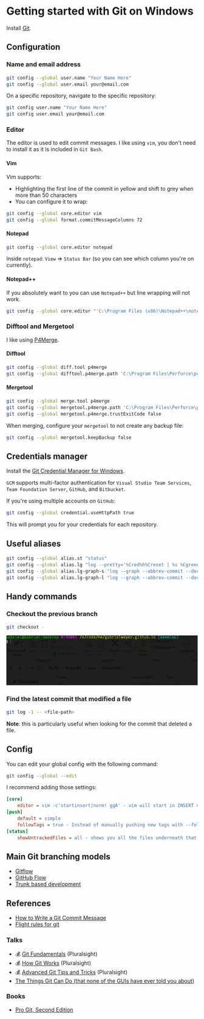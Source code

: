 # Getting started with Git on Windows

Install [Git][git].

## Configuration

### Name and email address

```bash
git config --global user.name "Your Name Here"
git config --global user.email your@email.com
```

On a specific repository, navigate to the specific repository:

```bash
git config user.name "Your Name Here"
git config user.email your@email.com
```

### Editor

The editor is used to edit commit messages. I like using `vim`, you don't need to install it as it is included in `Git Bash`.

#### Vim

Vim supports:

- Highlighting the first line of the commit in yellow and shift to grey when more than 50 characters
- You can configure it to wrap:

```bash
git config --global core.editor vim
git config --global format.commitMessageColumns 72
```

#### Notepad

```bash
git config --global core.editor notepad
```

Inside `notepad`: `View` => `Status Bar` (so you can see which column you're on currently).

#### Notepad++

If you absolutely want to you can use `Notepad++` but line wrapping will not work.

```bash
git config --global core.editor "'C:\Program Files (x86)\Notepad++\notepad++.exe' -multiInst -notabbar -nosession -noPlugin"
```

### Difftool and Mergetool

I like using [P4Merge][p4-merge].

#### Difftool

```bash
git config --global diff.tool p4merge
git config --global difftool.p4merge.path 'C:\Program Files\Perforce\p4merge.exe'
```

#### Mergetool

```bash
git config --global merge.tool p4merge
git config --global mergetool.p4merge.path 'C:\Program Files\Perforce\p4merge.exe'
git config --global mergetool.p4merge.trustExitCode false
```

When merging, configure your `mergetool` to not create any backup file:

```bash
git config --global mergetool.keepBackup false
```

## Credentials manager

Install the [Git Credential Manager for Windows][git-credential-manager].

`GCM` supports multi-factor authentication for `Visual Studio Team Services`, `Team Foundation Server`, `GitHub`, and `Bitbucket`.

If you're using multiple accounts on `GitHub`:

```bash
git config --global credential.useHttpPath true
```

This will prompt you for your credentials for each repository.

## Useful aliases

```bash
git config --global alias.st "status"
git config --global alias.lg "log --pretty='%Cred%h%Creset | %s %Cgreen(%cr)%Creset %C(cyan)[%an]%Creset'"
git config --global alias.lg-graph-s "log --graph --abbrev-commit --decorate --format=format:'%C(bold blue)%h%C(reset) - %C(bold green)(%ar)%C(reset) %C(white)%s%C(reset) %C(dim white)- %an%C(reset)%C(auto)%d%C(reset)' --all"
git config --global alias.lg-graph-l "log --graph --abbrev-commit --decorate --format=format:'%C(bold blue)%h%C(reset) - %C(bold cyan)%aD%C(reset) %C(bold green)(%ar)%C(reset)%C(auto)%d%C(reset)%n''          %C(white)%s%C(reset) %C(dim white)- %an%C(reset)' --all"
```

## Handy commands

### Checkout the previous branch

```bash
git checkout -
```

![Previous branch](previous-branch.gif)

### Find the latest commit that modified a file

```bash
git log -1 -- <file-path>
```

**Note**: this is particularly useful when looking for the commit that deleted a file.

## Config

You can edit your global config with the following command:

```bash
git config --global --edit
```

I recommend adding those settings:

```ini
[core]
    editor = vim -c'startinsert|norm! ggA' - vim will start in INSERT mode
[push]
    default = simple
    followTags = true - Instead of manually pushing new tags with --follow-tags, you always send your annotated tags up along with a git push.
[status]
    showUntrackedFiles = all - shows you all the files underneath that new directory during a git status
```

## Main Git branching models

- [Gitflow][gitflow]
- [GitHub Flow][github-flow]
- [Trunk based development][trunk-based-development]

## References

- [How to Write a Git Commit Message][commit-message]
- [Flight rules for git][flight-rules]

### Talks

- :moneybag: [Git Fundamentals][git-fundamentals] (Pluralsight)
- :moneybag: [How Git Works][how-git-works] (Pluralsight)
- :moneybag: [Advanced Git Tips and Tricks][advanced-git-tips-and-tricks] (Pluralsight)
- [The Things Git Can Do (that none of the GUIs have ever told you about)][the-things-git-can-do]

### Books

- [Pro Git, Second Edition][pro-git]

[git]: https://git-scm.com/downloads
[git-credential-manager]: https://github.com/Microsoft/Git-Credential-Manager-for-Windows
[p4-merge]: https://www.perforce.com/products/helix-core-apps/merge-diff-tool-p4merge
[gitflow]: http://nvie.com/posts/a-successful-git-branching-model/
[trunk-based-development]: https://trunkbaseddevelopment.com/
[github-flow]: https://guides.github.com/introduction/flow/
[flight-rules]: https://github.com/k88hudson/git-flight-rules
[commit-message]: https://chris.beams.io/posts/git-commit/
[git-fundamentals]: https://www.pluralsight.com/courses/git-fundamentals
[how-git-works]: https://www.pluralsight.com/courses/how-git-works
[advanced-git-tips-and-tricks]: https://www.pluralsight.com/courses/git-advanced-tips-tricks
[the-things-git-can-do]: https://vimeo.com/171317261
[pro-git]: https://git-scm.com/book/en/v2
